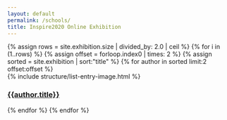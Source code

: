 ```yaml
---
layout: default
permalink: /schools/
title: Inspire2020 Online Exhibition
---
```

<div class="container mb-3">
  <div class="row">
  {% assign rows = site.exhibition.size | divided_by: 2.0 | ceil %}
  {% for i in (1..rows) %}
  {% assign offset = forloop.index0 | times: 2 %}
  {% assign sorted = site.exhibition | sort:"title" %}
      {% for author in sorted limit:2 offset:offset %}
      <div class="col-md-4 mb-3">
        <div class="card h-100" >
          {% include structure/list-entry-image.html %}
          <div class="card-body">
            <h3 class="lead mt-2">
              <a href="{{ author.url }}" class="stretched-link">{{author.title}}</a>
            </h3>
          </div>
        </div>
      </div>
      {% endfor %}
    {% endfor %}
    </div>
</div>
